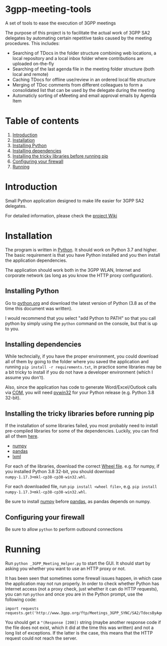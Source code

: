 # 3gpp-meeting-tools
A set of tools to ease the execution of 3GPP meetings

The purpose of this project is to facilitate the actual
work of 3GPP SA2 delegates by automating certain
repetitive tasks caused by the meeting procedures. This includes:

* Searching of TDocs in the folder structure combining web locations, 
a local repository and a local inbox folder where contributions are 
uploaded on-the-fly
* Searching of the last agenda file in the meeting folder structure 
(both local and remote)
* Caching TDocs for offline use/review in an ordered local file structure
* Merging of TDoc comments from different colleagues to form a 
consolidated list that can be used by the delegate during the meeting
* Automaticly sorting of eMeeting and email approval emails by Agenda Item

# Table of contents
1. [Introduction](#introduction)
2. [Installation](#installation)
  1. [Installing Python](#installing-python)
  2. [Installing dependencies](#installing-dependencies)
  3. [Installing the tricky libraries before running pip](#installing-the-tricky-libraries-before-running-pip)
  4. [Configuring your firewall](#configuring-your-firewall)
3. [Running](#running)

# Introduction

Small Python application designed to make life easier for 3GPP SA2 delegates.



For detailed information, please check the [project Wiki](https://gitlab.com/ikuno/3gpp-sa2-meeting-helper/wikis/home)

# Installation

The program is written in [Python](python.org). It should work on Python 3.7 and higher. The basic requirement is that you have Python installed and you then install the application dependencies.

The application should work both in the 3GPP WLAN, Internet and corporate network (as long as you know the HTTP proxy configuration).

## Installing Python

Go to [python.org](python.org) and download the latest version of Python (3.8 as of the time this document was written).

I would recommend that you select "add Python to PATH" so that you call python by simply using the ``python`` command on the console, but that is up to you.

## Installing dependencies

While techncially, if you have the proper environment, you could download all of them by going to the folder where you saved the application and running ``pip install -r requirements.txt``, in practice some libraries may be a bit tricky to install if you do not have a developer environment (which I assume you don't).

Also, since the application has code to generate Word/Excel/Outlook calls via [COM](https://en.wikipedia.org/wiki/Component_Object_Model), you will need [pywin32](https://github.com/mhammond/pywin32/releases) for your Python release (e.g. Python 3.8 32-bit).

## Installing the tricky libraries before running pip

If the installation of some libraries failed, you most probably need to install pre-compiled libraries for some of the dependencies. Luckily, you can find all of them [here](https://www.lfd.uci.edu/~gohlke/pythonlibs/).
* [numpy](https://www.lfd.uci.edu/~gohlke/pythonlibs/#numpy)
* [pandas](https://www.lfd.uci.edu/~gohlke/pythonlibs/#pandas)
* [lxml](https://www.lfd.uci.edu/~gohlke/pythonlibs/#lxml)

For each of the libraries, download the correct [Wheel file](https://pythonwheels.com/). e.g. for numpy, if you installed Python 3.8 32-bit, you should download ``numpy‑1.17.3+mkl‑cp38‑cp38‑win32.whl``.

For each downloaded file, run ``pip install <wheel file>``, e.g. ``pip install numpy‑1.17.3+mkl‑cp38‑cp38‑win32.whl``.

Be sure to install [numpy](https://numpy.org/) before [pandas](https://pandas.pydata.org/), as pandas depends on numpy.

## Configuring your firewall

Be sure to allow ``python`` to perform outbound connections

# Running

Run ``python _3GPP_Meeting_Helper.py`` to start the GUI. It should start by asking you whether you want to use an HTTP proxy or not.

It has been seen that sometimes some firewall issues happen, in which case the application may not run properly. In order to check whether Python has Internet access (not a proxy check, just whether it can do HTTP requests), you can run ``python`` and once you are in the Python prompt, use the following code:

```
import requests
requests.get('http://www.3gpp.org/ftp/Meetings_3GPP_SYNC/SA2/TdocsByAgenda.htm')
```

You should get a ``"(Response [200])`` string (maybe another response code if the file does not exist, which it did at the time this was written) and not a long list of exceptions. If the latter is the case, this means that the HTTP request could not reach the server.
